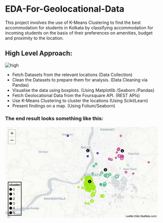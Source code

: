 # EDA-For-Geolocational-Data

This project involves the use of K-Means Clustering to find the best accommodation for students in Kolkata by classifying accommodation for incoming students on the basis of their preferences on amenities, budget and proximity to the location.

## High Level Approach:

![high](https://user-images.githubusercontent.com/54748726/152746532-192ab7d0-e84c-4e11-ae1b-1351ea40b157.png)


- Fetch Datasets from the relevant locations (Data Collection)
- Clean the Datasets to prepare them for analysis. (Data Cleaning via Pandas)
- Visualise the data using boxplots. (Using Matplotlib /Seaborn /Pandas)
- Fetch Geolocational Data from the Foursquare API. (REST APIs)
- Use K-Means Clustering to cluster the locations (Using ScikitLearn)
- Present findings on a map. (Using Folium/Seaborn)
### The end result looks something like this:

![high](https://raw.githubusercontent.com/anubhabch10/EDA_GEOLOCATIONAL-DATA/main/1.jpg)


